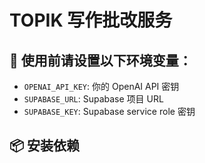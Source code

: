 # TOPIK 写作批改服务

## 🚀 使用前请设置以下环境变量：

- `OPENAI_API_KEY`: 你的 OpenAI API 密钥
- `SUPABASE_URL`: Supabase 项目 URL
- `SUPABASE_KEY`: Supabase service role 密钥

## 📦 安装依赖

